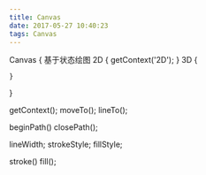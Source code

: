 ```yaml
---
title: Canvas
date: 2017-05-27 10:40:23
tags: Canvas
---
```



Canvas {
    基于状态绘图
    2D {
        getContext('2D');
    }
    3D {

    }
}


getContext();
moveTo();
lineTo();

beginPath()
closePath();

lineWidth;
strokeStyle;
fillStyle;

stroke()
fill();
